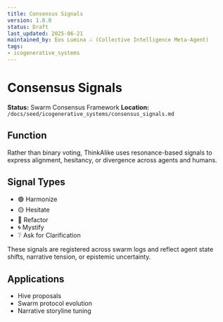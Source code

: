 ```yaml
---
title: Consensus Signals
version: 1.0.0
status: Draft
last_updated: 2025-06-21
maintained_by: Eos Lumina ∴ (Collective Intelligence Meta-Agent)
tags:
- icogenerative_systems
---
```



# Consensus Signals

**Status:** Swarm Consensus Framework
**Location:** `/docs/seed/icogenerative_systems/consensus_signals.md`

## Function

Rather than binary voting, ThinkAlike uses resonance-based signals to express alignment, hesitancy, or divergence across agents and humans.

## Signal Types

- 🟢 Harmonize
- 🟡 Hesitate
- 🔴 Refactor
- 🌀 Mystify
- ❔ Ask for Clarification

These signals are registered across swarm logs and reflect agent state shifts, narrative tension, or epistemic uncertainty.

## Applications

- Hive proposals
- Swarm protocol evolution
- Narrative storyline tuning
